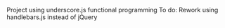 Project using underscore.js functional programming
To do:
Rework using handlebars.js instead of jQuery
